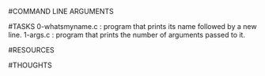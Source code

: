 #COMMAND LINE ARGUMENTS


#TASKS
0-whatsmyname.c : program that prints its name followed by a new line.
1-args.c : program that prints the number of arguments passed to it.



#RESOURCES





#THOUGHTS
